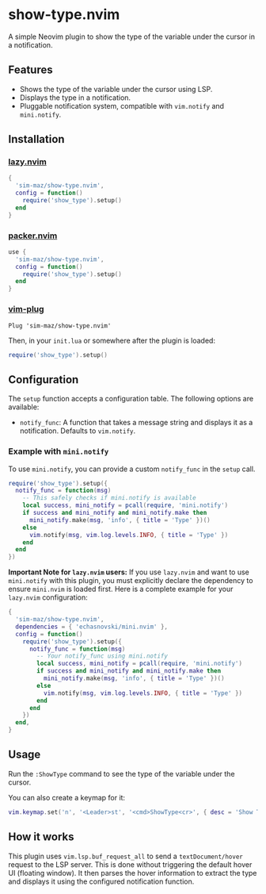 # show-type.nvim

A simple Neovim plugin to show the type of the variable under the cursor in a notification.

## Features

- Shows the type of the variable under the cursor using LSP.
- Displays the type in a notification.
- Pluggable notification system, compatible with `vim.notify` and `mini.notify`.

## Installation

### [lazy.nvim](https://github.com/folke/lazy.nvim)

```lua
{
  'sim-maz/show-type.nvim',
  config = function()
    require('show_type').setup()
  end
}
```

### [packer.nvim](https://github.com/wbthomason/packer.nvim)

```lua
use {
  'sim-maz/show-type.nvim',
  config = function()
    require('show_type').setup()
  end
}
```

### [vim-plug](https://github.com/junegunn/vim-plug)

```vim
Plug 'sim-maz/show-type.nvim'
```

Then, in your `init.lua` or somewhere after the plugin is loaded:
```lua
require('show_type').setup()
```

## Configuration

The `setup` function accepts a configuration table. The following options are available:

- `notify_func`: A function that takes a message string and displays it as a notification. Defaults to `vim.notify`.

### Example with `mini.notify`

To use `mini.notify`, you can provide a custom `notify_func` in the `setup` call.

```lua
require('show_type').setup({
  notify_func = function(msg)
    -- This safely checks if mini.notify is available
    local success, mini_notify = pcall(require, 'mini.notify')
    if success and mini_notify and mini_notify.make then
      mini_notify.make(msg, 'info', { title = 'Type' })()
    else
      vim.notify(msg, vim.log.levels.INFO, { title = 'Type' })
    end
  end
})
```

**Important Note for `lazy.nvim` users:**
If you use `lazy.nvim` and want to use `mini.notify` with this plugin, you must explicitly declare the dependency to ensure `mini.nvim` is loaded first. Here is a complete example for your `lazy.nvim` configuration:

```lua
{
  'sim-maz/show-type.nvim',
  dependencies = { 'echasnovski/mini.nvim' },
  config = function()
    require('show_type').setup({
      notify_func = function(msg)
        -- Your notify_func using mini.notify
        local success, mini_notify = pcall(require, 'mini.notify')
        if success and mini_notify and mini_notify.make then
          mini_notify.make(msg, 'info', { title = 'Type' })()
        else
          vim.notify(msg, vim.log.levels.INFO, { title = 'Type' })
        end
      end
    })
  end,
}
```

## Usage

Run the `:ShowType` command to see the type of the variable under the cursor.

You can also create a keymap for it:
```lua
vim.keymap.set('n', '<Leader>st', '<cmd>ShowType<cr>', { desc = 'Show Type' })
```

## How it works

This plugin uses `vim.lsp.buf_request_all` to send a `textDocument/hover` request to the LSP server. This is done without triggering the default hover UI (floating window). It then parses the hover information to extract the type and displays it using the configured notification function.
